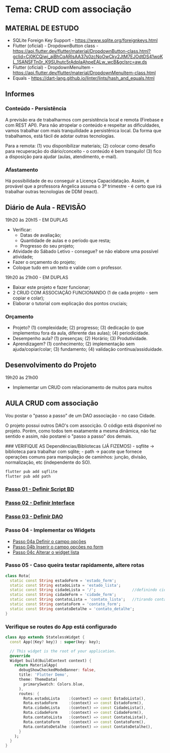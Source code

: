 # Tema: CRUD com associação
## MATERIAL DE ESTUDO
- SQLite Foreign Key Support - https://www.sqlite.org/foreignkeys.html
- Flutter (oficial) - DropdownButton<T> class - https://api.flutter.dev/flutter/material/DropdownButton-class.html?gclid=Cj0KCQjwj_ajBhCqARIsAA37s0zcNoOwCky2JtM7EJOdtDS41woKL_1SANSFTn0r_K9SUhutc5rAdpIaAhpeEALw_wcB&gclsrc=aw.ds
- Flutter (oficial) - DropdownMenuItem - https://api.flutter.dev/flutter/material/DropdownMenuItem-class.html
- Equals - https://dart-lang.github.io/linter/lints/hash_and_equals.html

## Informes
### Conteúdo - Persistência
<p>A previsão era de trabalharmos com persistência local e remota (Firebase e com REST API). Para não atropelar o conteúdo e respeitar as dificuldades, vamos trabalhar com mais tranquilidade a persistênica local. Da forma que trabalhamos, está fácil de adotar outras tecnologias.</p>
<p>Para a remota: (1) vou disponibilizar materiais; (2) colocar como desafio para recuperação do diário/conceito - o conteúdo é bem tranquilo! (3) fico a disposição para ajudar (aulas, atendimento, e-mail).</p>

### Afastamento
<p>Há possibilidade de eu conseguir a Licença Capacidatação. Assim, é provável que a professora Angelica assuma o 3º trimestre - é certo que irá trabalhar outras tecnologias de DDM (react).</p>

## Diário de Aula - REVISÃO
19h20 às 20h15 - EM DUPLAS
- Verificar:
  - Datas de avaliação;
  - Quantidade de aulas e o período que resta;
  - Progresso do seu projeto;
- Atividade do Sábado Letivo - consegue? se não elabore uma possível atividade;
- Fazer o orçamento do projeto;
- Coloque tudo em um texto e valide com o professor.

19h20 às 21h00 - EM DUPLAS
- Baixar este projeto e fazer funcionar;
- 2 CRUD COM ASSOCIAÇÃO FUNCIONANDO (1 de cada projeto - sem copiar e colar);
- Elaborar o tutorial com explicação dos pontos cruciais;

### Orçamento
- Projeto? (1) complexidade; (2) progresso; (3) dedicação (o que implementou fora da aula, diferente das aulas); (4) periodicidade.
- Desempenho aula? (1) presenças; (2) Horário; (3) Produtividade.
- Aprendizagem? (1) conhecimento; (2) implementação sem ajuda/copiar/colar; (3) fundamento; (4) validação contínua/assiduidade.

## Desenvolvimento do Projeto
19h20 às 21h00
- Implementar um CRUD com relacionamento de muitos para muitos
  
## AULA CRUD com associação
<p>Vou postar o "passo a passo" de um DAO associação - no caso Cidade.</p>
<p>O projeto possui outros DAO's com associção. O código está disponível no projeto. Porém, como todos tem exatamente a mesma dinâmica, não faz sentido e assim, não postarei o "passo a passo" dos demais.</p>
### VERIFIQUE AS Dependências/Bibliotecas (JÁ FIZEMOS)
- sqflite → biblioteca para trabalhar com sqlite;
- path → pacote que fornece operações comuns para manipulação de caminhos: junção, divisão, normalização, etc (independente do SO).

 ```cmd
flutter pub add sqflite
flutter pub add path  
```
### [Passo 01 - Definir Script BD](readme_01_script.md)
### [Passo 02 - Definir Interface](readme_02_interface_cidade_dao.md)
### [Passo 03 - Definir DAO](readme_03_dao.md)
### Passo 04 - Implementar os Widgets
- [Passo 04a Definir o campo opções](../../../../lib/view/widget/campo_opcoes_estado.dart)
- [Passo 04b Inserir o campo opções no form](../../../../lib/view/cidade_form.dart)
- [Passo 04c Alterar o widget lista](../../../../lib/view/cidade_lista.dart)
### Passo 05 - Caso queira testar rapidamente, altere rotas
```dart
class Rota{
  static const String estadoForm = 'estado_form';
  static const String estadoLista = 'estado_lista';
  static const String cidadeLista = '/';                //definindo cidade como home
  static const String cidadeForm = 'cidade_form';
  static const String contatoLista = 'contato_lista';   //tirando contao como home
  static const String contatoForm = 'contato_form';
  static const String contatoDetalhe = 'contato_detalhe';
}
```

### Verifique se routes do App está configurado
```dart
class App extends StatelessWidget {
  const App({Key? key}) : super(key: key);

  // This widget is the root of your application.
  @override
  Widget build(BuildContext context) {
    return MaterialApp(
      debugShowCheckedModeBanner: false,
      title: 'Flutter Demo',
      theme: ThemeData(
        primarySwatch: Colors.blue,
      ),
      routes: {
        Rota.estadoLista    :(context) => const EstadoLista(),
        Rota.estadoForm     :(context) => const EstadoForm(),
        Rota.cidadeLista    :(context) => const CidadeLista(),
        Rota.cidadeForm     :(context) => const CidadeForm(),
        Rota.contatoLista   :(context) => const ContatoLista(),
        Rota.contatoForm    :(context) => const ContatoForm(),
        Rota.contatoDetalhe :(context) => const ContatoDetalhe(),
      }
    );
  }
} 
```